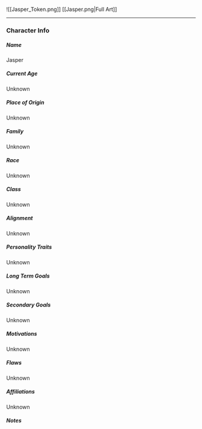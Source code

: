 ![[Jasper_Token.png]]
[[Jasper.png|Full Art]]

---
### Character Info

##### Name 
Jasper

##### Current Age
Unknown

##### Place of Origin
Unknown

##### Family
Unknown

##### Race
Unknown

##### Class
Unknown

##### Alignment
Unknown

##### Personality Traits
Unknown

##### Long Term Goals
Unknown

##### Secondary Goals
Unknown

##### Motivations
Unknown

##### Flaws
Unknown

##### Affiliations
Unknown

##### Notes